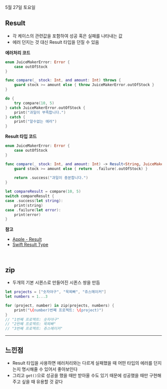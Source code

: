 5월 27일 토요일

## Result
- 각 케이스의 관련값을 포함하여 성공 혹은 실패를 나타내는 값
- 에러 던지는 것 대신 Result 타입을 던질 수 있음

**에러처리 코드**
```swift
enum JuiceMakerError: Error {
    case outOfStock
}

func compare(_ stock: Int, and amount: Int) throws {
    guard stock >= amount else { throw JuiceMakerError.outOfStock }
}

do {
    try compare(10, 5)
} catch JuiceMakerError.outOfStock {
    print("과일이 부족합니다.")
} catch {
    print("알수없는 에러")
}
```

**Result 타입 코드**
```swift
enum JuiceMakerError: Error {
    case outOfStock
}

func compare(_ stock: Int, and amount: Int) -> Result<String, JuiceMakerError> {
    guard stock >= amount else { return  .failure(.outOfStock) }
    
    return .success("과일이 충분합니다.")
}

let compareResult = compare(10, 5)
switch compareResult {
case .success(let string):
    print(string)
case .failure(let error):
    print(error)
}
```

**참고** 
- [Apple - Result](https://developer.apple.com/documentation/swift/result)
- [Swift Result Type](https://velog.io/@un1945/Swift-Result-Type#why-result-type)

</br>

## zip 
- 두개의 기본 시퀸스로 만들어진 시퀸스 쌍을 만듬

```swift
let projects = ["숫자야구", "묵찌빠", "쥬스메이커"]
let numbers = 1...3

for (project, number) in zip(projects, numbers) {
    print("\(number)번째 프로젝트: \(project)")
}
// "1번째 프로젝트: 숫자야구"
// "2번째 프로젝트: 묵찌빠"
// "3번째 프로젝트: 쥬스메이커"
```

---
## 느낀점
- Result 타입을 사용하면 에러처리와는 다르게 실패했을 때 어떤 타입의 에러를 던지는지 명시해줄 수 있어서 좋아보인다
- 그리고 `get()`으로 성공을 했을 때만 받아올 수도 있기 때문에 성공했을 때만 구현해주고 싶을 때 유용할 것 같다
